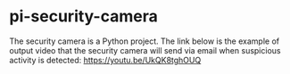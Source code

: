 # pi-security-camera
The security camera is a Python project. 
The link below is the example of output video that the security camera will send via email when
suspicious activity is detected: https://youtu.be/UkQK8tghOUQ
